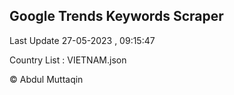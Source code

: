

## Google Trends Keywords Scraper 
 
Last Update 27-05-2023 , 09:15:47

Country List :
VIETNAM.json



© Abdul Muttaqin 
